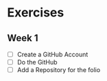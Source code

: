 # Exercises

## Week 1

- [ ] Create a GitHub Account
- [ ] Do the GitHub
- [ ] Add a Repository for the folio
